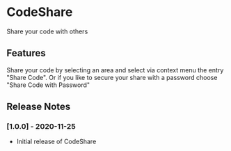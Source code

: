 # CodeShare

Share your code with others

## Features

Share your code by selecting an area and select via context menu the entry "Share Code". Or if you like to secure your share with a password choose "Share Code with Password"

## Release Notes

### [1.0.0] - 2020-11-25

- Initial release of CodeShare